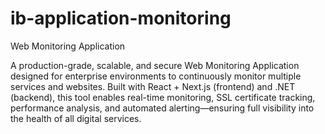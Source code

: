# ib-application-monitoring
Web Monitoring Application

A production-grade, scalable, and secure Web Monitoring Application designed for enterprise environments to continuously monitor multiple services and websites. Built with React + Next.js (frontend) and .NET (backend), this tool enables real-time monitoring, SSL certificate tracking, performance analysis, and automated alerting—ensuring full visibility into the health of all digital services.
